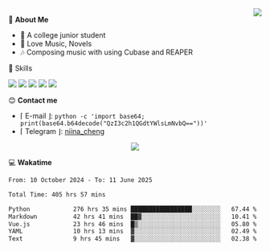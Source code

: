 <a href="#">
    <img align="right" src="https://github-readme-stats-tau-lilac-25.vercel.app/api?username=irorange27&count_private=true&show_icons=true&theme=transparent" />
</a>

💭 **About Me**

- 🏫 A college junior student
- 🍕 Love Music, Novels
- 🎶 Composing music with using Cubase and REAPER


🚀 Skills

![](https://img.shields.io/badge/-python-3e74a2?style=for-the-badge&logo=Python&logoColor=fff
)
![](https://img.shields.io/badge/-javascript-f0db4f?style=for-the-badge&logo=JavaScript&logoColor=fff
)
![](https://img.shields.io/badge/-vue3-41b883?style=for-the-badge&logo=Vue.js&logoColor=fff
)
![](https://img.shields.io/badge/-docker-2496ed?style=for-the-badge&logo=Docker&logoColor=fff
)
![](https://img.shields.io/badge/-linux-000000?style=for-the-badge&logo=Linux&logoColor=fff&color=000
)

😊 **Contact me**

- ⌈ E-mail ⌋: `python -c 'import base64; print(base64.b64decode("QzI3c2h1QGdtYWlsLmNvbQ=="))'`
- ⌈ Telegram ⌋: [niina_cheng](https://t.me/niina_cheng)

</p>
    <p align="center">
    <img src="https://profile-counter.glitch.me/{irorange27}/count.svg" />
</p>

💻 **Wakatime**

<!--START_SECTION:waka-->

```txt
From: 10 October 2024 - To: 11 June 2025

Total Time: 405 hrs 57 mins

Python            276 hrs 35 mins █████████████████░░░░░░░░   67.44 %
Markdown          42 hrs 41 mins  ██▓░░░░░░░░░░░░░░░░░░░░░░   10.41 %
Vue.js            23 hrs 46 mins  █▒░░░░░░░░░░░░░░░░░░░░░░░   05.80 %
YAML              10 hrs 13 mins  ▓░░░░░░░░░░░░░░░░░░░░░░░░   02.49 %
Text              9 hrs 45 mins   ▓░░░░░░░░░░░░░░░░░░░░░░░░   02.38 %
```

<!--END_SECTION:waka-->
